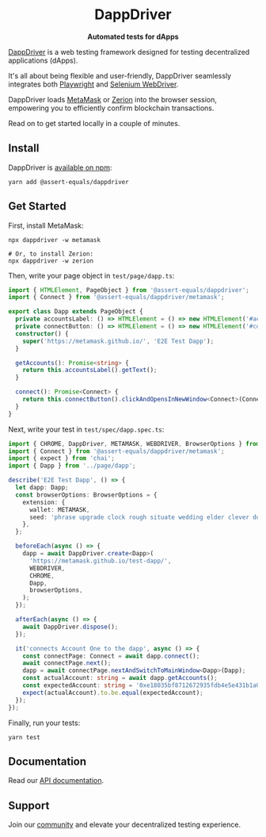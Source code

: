 <h1 align="center">
  DappDriver
</h1>
<p align="center">
  <b>Automated tests for dApps</b>
</p>

[DappDriver](https://github.com/assert-equals/dappdriver) is a web testing framework designed for testing decentralized applications (dApps).

It's all about being flexible and user-friendly, DappDriver seamlessly integrates both [Playwright](https://playwright.dev/) and [Selenium WebDriver](https://www.selenium.dev/).

DappDriver loads [MetaMask](https://metamask.io/) or [Zerion](https://zerion.io/) into the browser session, empowering you to efficiently confirm blockchain transactions.

Read on to get started locally in a couple of minutes.

## Install

DappDriver is [available on npm](https://www.npmjs.com/package/@assert-equals/dappdriver):

```shell
yarn add @assert-equals/dappdriver
```

## Get Started

First, install MetaMask:

```shell
npx dappdriver -w metamask

# Or, to install Zerion:
npx dappdriver -w zerion
```

Then, write your page object in `test/page/dapp.ts`:

```ts
import { HTMLElement, PageObject } from '@assert-equals/dappdriver';
import { Connect } from '@assert-equals/dappdriver/metamask';

export class Dapp extends PageObject {
  private accountsLabel: () => HTMLElement = () => new HTMLElement('#accounts');
  private connectButton: () => HTMLElement = () => new HTMLElement('#connectButton');
  constructor() {
    super('https://metamask.github.io/', 'E2E Test Dapp');
  }

  getAccounts(): Promise<string> {
    return this.accountsLabel().getText();
  }

  connect(): Promise<Connect> {
    return this.connectButton().clickAndOpensInNewWindow<Connect>(Connect);
  }
}
```

Next, write your test in `test/spec/dapp.spec.ts`:

```ts
import { CHROME, DappDriver, METAMASK, WEBDRIVER, BrowserOptions } from '@assert-equals/dappdriver';
import { Connect } from '@assert-equals/dappdriver/metamask';
import { expect } from 'chai';
import { Dapp } from '../page/dapp';

describe('E2E Test Dapp', () => {
  let dapp: Dapp;
  const browserOptions: BrowserOptions = {
    extension: {
      wallet: METAMASK,
      seed: 'phrase upgrade clock rough situate wedding elder clever doctor stamp excess tent',
    },
  };

  beforeEach(async () => {
    dapp = await DappDriver.create<Dapp>(
      'https://metamask.github.io/test-dapp/',
      WEBDRIVER,
      CHROME,
      Dapp,
      browserOptions,
    );
  });

  afterEach(async () => {
    await DappDriver.dispose();
  });

  it('connects Account One to the dapp', async () => {
    const connectPage: Connect = await dapp.connect();
    await connectPage.next();
    dapp = await connectPage.nextAndSwitchToMainWindow<Dapp>(Dapp);
    const actualAccount: string = await dapp.getAccounts();
    const expectedAccount: string = '0xe18035bf8712672935fdb4e5e431b1a0183d2dfc';
    expect(actualAccount).to.be.equal(expectedAccount);
  });
});
```

Finally, run your tests:

```shell
yarn test
```

## Documentation

Read our [API documentation](https://assert-equals.github.io/DappDriver/).

## Support

Join our [community](https://github.com/assert-equals/DappDriver/discussions) and elevate your decentralized testing experience.

